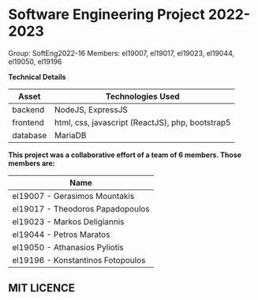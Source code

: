 # Software Engineering Project 2022-2023

Group: SoftEng2022-16
Members: el19007, el19017, el19023, el19044, el19050, el19196
  
  
  
**Technical Details**

| Asset | Technologies Used |
| ----- | ----------- |
| backend | NodeJS, ExpressJS |
| frontend | html, css, javascript (ReactJS), php, bootstrap5 |
| database | MariaDB |


**This project was a collaborative effort of a team of 6 members. Those members are:**

| Name
| ----- 
| el19007 - Gerasimos Mountakis
| el19017 - Theodoros Papadopoulos
| el19023 - Markos Deligiannis 
| el19044 - Petros Maratos
| el19050 - Athanasios Pyliotis
| el19196 - Konstantinos Fotopoulos

## MIT LICENCE
